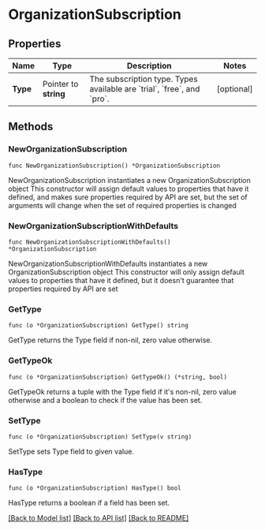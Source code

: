 # OrganizationSubscription

## Properties

Name | Type | Description | Notes
---- | ---- | ----------- | ------
**Type** | Pointer to **string** | The subscription type. Types available are &#x60;trial&#x60;, &#x60;free&#x60;, and &#x60;pro&#x60;. | [optional] 

## Methods

### NewOrganizationSubscription

`func NewOrganizationSubscription() *OrganizationSubscription`

NewOrganizationSubscription instantiates a new OrganizationSubscription object
This constructor will assign default values to properties that have it defined,
and makes sure properties required by API are set, but the set of arguments
will change when the set of required properties is changed

### NewOrganizationSubscriptionWithDefaults

`func NewOrganizationSubscriptionWithDefaults() *OrganizationSubscription`

NewOrganizationSubscriptionWithDefaults instantiates a new OrganizationSubscription object
This constructor will only assign default values to properties that have it defined,
but it doesn't guarantee that properties required by API are set

### GetType

`func (o *OrganizationSubscription) GetType() string`

GetType returns the Type field if non-nil, zero value otherwise.

### GetTypeOk

`func (o *OrganizationSubscription) GetTypeOk() (*string, bool)`

GetTypeOk returns a tuple with the Type field if it's non-nil, zero value otherwise
and a boolean to check if the value has been set.

### SetType

`func (o *OrganizationSubscription) SetType(v string)`

SetType sets Type field to given value.

### HasType

`func (o *OrganizationSubscription) HasType() bool`

HasType returns a boolean if a field has been set.


[[Back to Model list]](../README.md#documentation-for-models) [[Back to API list]](../README.md#documentation-for-api-endpoints) [[Back to README]](../README.md)



